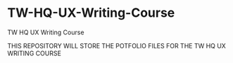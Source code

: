# TW-HQ-UX-Writing-Course
TW HQ UX Writing Course




THIS REPOSITORY WILL STORE THE POTFOLIO FILES FOR THE TW HQ UX WRITING COURSE


